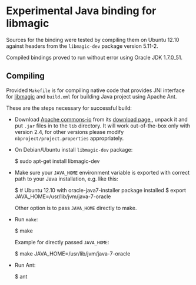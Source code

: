 Experimental Java binding for libmagic
======================================

Sources for the binding were tested by compiling them on Ubuntu 12.10 against
headers from the `libmagic-dev` package version 5.11-2.

Compiled bindings proved to run without error using Oracle JDK 1.7.0\_51.


Compiling
---------

Provided `Makefile` is for compiling native code that provides JNI interface
for [libmagic][] and `build.xml` for building Java project using Apache Ant.

These are the steps necessary for successful build:

- Download [Apache commons-io][] from its [download page
  ][Apache commons-io download], unpack it and put `.jar` files in to the `lib`
  directory. It will work out-of-the-box only with version 2.4, for other
  versions please modify `nbproject/project.properties` appropriately.

- On Debian/Ubuntu install `libmagic-dev` package:

    $ sudo apt-get install libmagic-dev

- Make sure your `JAVA_HOME` environment variable is exported with correct path
  to your Java installation, e.g. like this:

    $ # Ubuntu 12.10 with oracle-java7-installer package installed
    $ export JAVA_HOME=/usr/lib/jvm/java-7-oracle

  Other option is to pass `JAVA_HOME` directly to make.

- Run `make`:

    $ make

  Example for directly passed `JAVA_HOME`:

    $ make JAVA_HOME=/usr/lib/jvm/java-7-oracle

- Run Ant:

    $ ant


[Apache commons-io]:
  https://commons.apache.org/proper/commons-io/
  "Apache commons-io homepage"
[Apache commons-io download]:
  http://commons.apache.org/io/download_io.cgi
  "Download page for Apache commons-io"
[libmagic]:
  http://swoolley.org/man.cgi/3/libmagic
  "Manual page for libmagic that describes its API"
